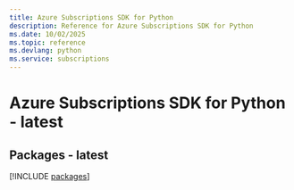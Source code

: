 ```yaml
---
title: Azure Subscriptions SDK for Python
description: Reference for Azure Subscriptions SDK for Python
ms.date: 10/02/2025
ms.topic: reference
ms.devlang: python
ms.service: subscriptions
---
```

# Azure Subscriptions SDK for Python - latest
## Packages - latest
[!INCLUDE [packages](subscriptions-index.md)]